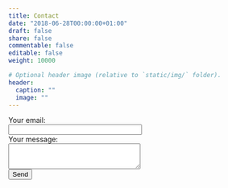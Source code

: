 ```yaml
---
title: Contact
date: "2018-06-28T00:00:00+01:00"
draft: false
share: false
commentable: false
editable: false
weight: 10000

# Optional header image (relative to `static/img/` folder).
header:
  caption: ""
  image: ""
---
```


<form
  action="https://formspree.io/xrgyavgk"
  method="POST"
>
  <label>
    Your email:
<br>
    <input type="text" name="_replyto" size="30">
  </label>
<br>
  <label>
    Your message:
<br>
    <textarea name="message" cols="30" rows="3"></textarea>

  </label>
<br>
  <!-- your other form fields go here -->
  <button type="submit">Send</button>
</form>